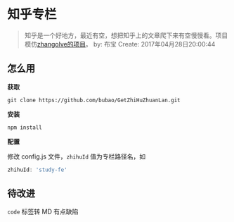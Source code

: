# 知乎专栏

> 知乎是一个好地方，最近有空，想把知乎上的文章爬下来有空慢慢看。项目模仿[zhangolve的项目](https://github.com/zhangolve/zhihu-answer-convert-to-md-by-node)。
> by: 布宝
> Create: 2017年04月28日20:00:44

## 怎么用

**获取**

```shell
git clone https://github.com/bubao/GetZhiHuZhuanLan.git
```

**安装**

```shell
npm install
```

**配置**

修改 config.js 文件，`zhihuId` 值为专栏路径名，如

```js
zhihuId: 'study-fe'
```

## 待改进

`code` 标签转 MD 有点缺陷